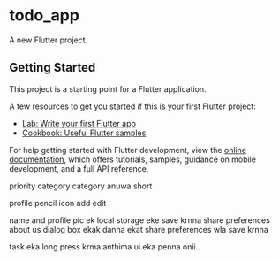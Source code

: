 # todo_app

A new Flutter project.

## Getting Started

This project is a starting point for a Flutter application.

A few resources to get you started if this is your first Flutter project:

- [Lab: Write your first Flutter app](https://docs.flutter.dev/get-started/codelab)
- [Cookbook: Useful Flutter samples](https://docs.flutter.dev/cookbook)

For help getting started with Flutter development, view the
[online documentation](https://docs.flutter.dev/), which offers tutorials,
samples, guidance on mobile development, and a full API reference.

priority
category
category anuwa short

profile
pencil icon add
edit

name and profile pic ek local storage eke save krnna
share preferences
about us dialog box ekak danna ekat share preferences wla save krnna

task eka long press krma anthima ui eka penna onii..
